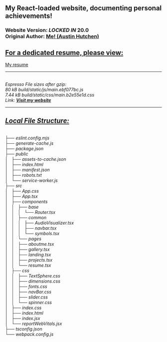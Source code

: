 <h2>My React-loaded website, documenting personal achievements!</h2>  <h3>Website Version: <i>LOCKED IN</i> <b> 20.0 </b> 
<br/> Original Author: <u><b>Me! <a rel="noopener noreferrer"href="https://www.linkedin.com/in/austin-hutchen-15440a1b2/">(Austin Hutchen) </a></b></u>  <br/>
  <h2> <b><u> For a dedicated resume, please view: </u></b></h2> <a href="https://github.com/austinhutchen/resume">My resume</a> <br/>
  <hr/>
<br/>  <i> Espresso File sizes after gzip: <br/>
  80 kB  build/static/js/main.ebf077bc.js <br/>
  7.44 kB   build/static/css/main.b2e55e1d.css <br/>
 Link: <b> <a href="https://austinhutchen.github.io/austinscode/">Visit my website</a> </b>
<hr/>


 <u> <h2> Local File Structure: </h2> </u> <br/>
├── eslint.config.mjs<br>
├── generate-cache.js<br>
├── package.json<br>
├── public<br>
│   ├── assets-to-cache.json<br>
│   ├── index.html<br>
│   ├── manifest.json<br>
│   ├── robots.txt<br>
│   └── service-worker.js<br>
├── src<br>
│   ├── App.css<br>
│   ├── App.tsx<br>
│   ├── components<br>
│   │   ├── base<br>
│   │   │   └── Router.tsx<br>
│   │   ├── common<br>
│   │   │   ├── AudioVisualizer.tsx<br>
│   │   │   ├── navbar.tsx<br>
│   │   │   └── symbols.tsx<br>
│   │   └── pages<br>
│   │       ├── aboutme.tsx<br>
│   │       ├── gallery.tsx<br>
│   │       ├── landing.tsx<br>
│   │       ├── projects.tsx<br>
│   │       └── resume.tsx<br>
│   ├── css<br>
│   │   ├── TextSphere.css<br>
│   │   ├── dimensions.css<br>
│   │   ├── fonts.css<br>
│   │   ├── navBar.css<br>
│   │   ├── slider.css<br>
│   │   └── spinner.css<br>
│   ├── index.css<br>
│   ├── index.html<br>
│   ├── index.jsx<br>
│   └── reportWebVitals.jsx<br>
├── tsconfig.json<br>
└── webpack.config.js<br>
